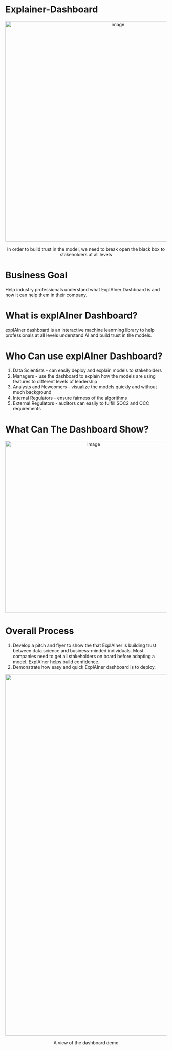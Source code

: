 # Explainer-Dashboard

 <p align="center"><img width="688" alt="image" src="https://user-images.githubusercontent.com/125685678/225198507-da5e7871-28b3-4624-98d7-84aea8c371e5.png"> </p>  

 <p align="center"> In order to build trust in the model, we need to break open the black box to stakeholders at all levels </p>  


# Business Goal  
Help industry professionals understand what ExplAIner Dashboard is and how it can help them in their company.

# What is explAIner Dashboard?
explAIner dashboard is an interactive machine leanrning library to help professionals at all levels understand AI and build trust in the models.

# Who Can use explAIner Dashboard?
1. Data Scientists - can easily deploy and explain models to stakeholders  
2. Managers - use the dashboard to explain how the models are using features to different levels of leadership  
3. Analysts and Newcomers - visualize the models quickly and without much background   
4. Internal Regulators - ensure fairness of the algorithms  
5.  External Regulators - auditors can easily to fulfill SOC2 and OCC requirements  

# What Can The Dashboard Show?  

<p align="center"> <img width="536" alt="image" src="https://user-images.githubusercontent.com/125685678/225199922-ea1a6575-c5d1-4551-b02e-ed76ac1d7695.png"> </p>  


# Overall Process
1. Develop a pitch and flyer to show the that ExplAIner is building trust between data science and business-minded individuals. Most companies need to get all stakeholders on board before adapting a model. ExplAIner helps build confidence.  
2. Demonstrate how easy and quick ExplAIner dashboard is to deploy.  
 <p align="center"> <img width="1125" alt="image" src="https://user-images.githubusercontent.com/125685678/225203336-c6e8ef51-c462-4737-9e9e-b3901fec18d5.png"> </p>  
 <p align="center"> A view of the dashboard demo </p>  
